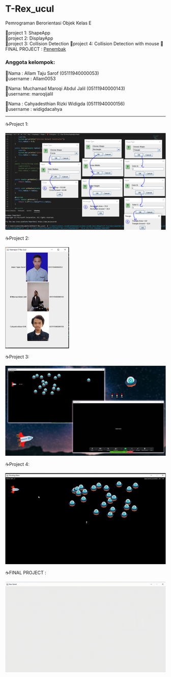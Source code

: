 # T-Rex_ucul
Pemrograman Berorientasi Objek Kelas E  

📗project 1: ShapeApp     
📗project 2: DisplayApp             
📗project 3: Collision Detection
📗project 4: Collision Detection with mouse
📗FINAL PROJECT : <a href="https://github.com/widigdacahya/T-Rex_ucul/tree/main/GamePlay">Penembak</a> 

### Anggota kelompok:  

🦖Nama : Allam Taju Sarof (05111940000053)    
🦖username : Allam0053

🦖Nama: Muchamad Maroqi Abdul Jalil (05111940000143)  
🦖username: maroqijalil

🦖Nama : Cahyadesthian Rizki Widigda (05111940000156)     
🦖username : widigdacahya

---------------------------------------
☕️Project 1:      

<img src="screenshot/projectShape.PNG" width="700">
            
☕️Project 2:
      
<img src="screenshot/project2.PNG" width="200">

☕️Project 3:
      
<img src="screenshot/preview3.jpg" width="700">

☕️Project 4:
      
<img src="screenshot/collision_with_mouse.gif" width="700">

☕️FINAL PROJECT :
      
<img src="GamePlay/Screenshot/splash.gif" width="700">
